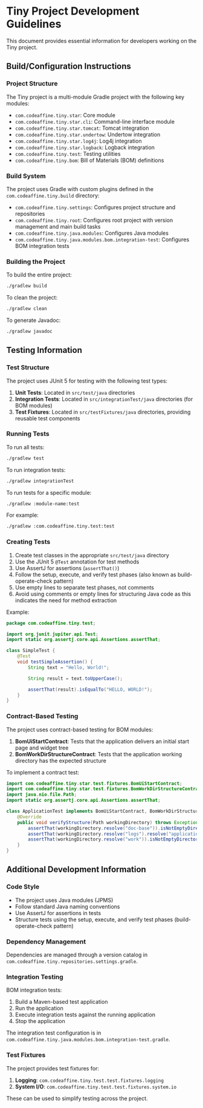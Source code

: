 # Tiny Project Development Guidelines

This document provides essential information for developers working on the Tiny project.

## Build/Configuration Instructions

### Project Structure

The Tiny project is a multi-module Gradle project with the following key modules:

- `com.codeaffine.tiny.star`: Core module
- `com.codeaffine.tiny.star.cli`: Command-line interface module
- `com.codeaffine.tiny.star.tomcat`: Tomcat integration
- `com.codeaffine.tiny.star.undertow`: Undertow integration
- `com.codeaffine.tiny.star.log4j`: Log4j integration
- `com.codeaffine.tiny.star.logback`: Logback integration
- `com.codeaffine.tiny.test`: Testing utilities
- `com.codeaffine.tiny.bom`: Bill of Materials (BOM) definitions

### Build System

The project uses Gradle with custom plugins defined in the `com.codeaffine.tiny.build` directory:

- `com.codeaffine.tiny.settings`: Configures project structure and repositories
- `com.codeaffine.tiny.root`: Configures root project with version management and main build tasks
- `com.codeaffine.tiny.java.modules`: Configures Java modules
- `com.codeaffine.tiny.java.modules.bom.integration-test`: Configures BOM integration tests

### Building the Project

To build the entire project:

```bash
./gradlew build
```

To clean the project:

```bash
./gradlew clean
```

To generate Javadoc:

```bash
./gradlew javadoc
```

## Testing Information

### Test Structure

The project uses JUnit 5 for testing with the following test types:

1. **Unit Tests**: Located in `src/test/java` directories
2. **Integration Tests**: Located in `src/integrationTest/java` directories (for BOM modules)
3. **Test Fixtures**: Located in `src/testFixtures/java` directories, providing reusable test components

### Running Tests

To run all tests:

```bash
./gradlew test
```

To run integration tests:

```bash
./gradlew integrationTest
```

To run tests for a specific module:

```bash
./gradlew :module-name:test
```

For example:

```bash
./gradlew :com.codeaffine.tiny.test:test
```

### Creating Tests

1. Create test classes in the appropriate `src/test/java` directory
2. Use the JUnit 5 `@Test` annotation for test methods
3. Use AssertJ for assertions (`assertThat()`)
4. Follow the setup, execute, and verify test phases (also known as build-operate-check pattern)
5. Use empty lines to separate test phases, not comments
6. Avoid using comments or empty lines for structuring Java code as this indicates the need for method extraction

Example:

```java
package com.codeaffine.tiny.test;

import org.junit.jupiter.api.Test;
import static org.assertj.core.api.Assertions.assertThat;

class SimpleTest {
    @Test
    void testSimpleAssertion() {
        String text = "Hello, World!";

        String result = text.toUpperCase();

        assertThat(result).isEqualTo("HELLO, WORLD!");
    }
}
```

### Contract-Based Testing

The project uses contract-based testing for BOM modules:

1. **BomUiStartContract**: Tests that the application delivers an initial start page and widget tree
2. **BomWorkDirStructureContract**: Tests that the application working directory has the expected structure

To implement a contract test:

```java
import com.codeaffine.tiny.star.test.fixtures.BomUiStartContract;
import com.codeaffine.tiny.star.test.fixtures.BomWorkDirStructureContract;
import java.nio.file.Path;
import static org.assertj.core.api.Assertions.assertThat;

class ApplicationTest implements BomUiStartContract, BomWorkDirStructureContract {
    @Override
    public void verifyStructure(Path workingDirectory) throws Exception {
        assertThat(workingDirectory.resolve("doc-base")).isNotEmptyDirectory();
        assertThat(workingDirectory.resolve("logs").resolve("application.log")).isRegularFile();
        assertThat(workingDirectory.resolve("work")).isNotEmptyDirectory();
    }
}
```

## Additional Development Information

### Code Style

- The project uses Java modules (JPMS)
- Follow standard Java naming conventions
- Use AssertJ for assertions in tests
- Structure tests using the setup, execute, and verify test phases (build-operate-check pattern)

### Dependency Management

Dependencies are managed through a version catalog in `com.codeaffine.tiny.repositories.settings.gradle`.

### Integration Testing

BOM integration tests:

1. Build a Maven-based test application
2. Run the application
3. Execute integration tests against the running application
4. Stop the application

The integration test configuration is in `com.codeaffine.tiny.java.modules.bom.integration-test.gradle`.

### Test Fixtures

The project provides test fixtures for:

1. **Logging**: `com.codeaffine.tiny.test.test.fixtures.logging`
2. **System I/O**: `com.codeaffine.tiny.test.test.fixtures.system.io`

These can be used to simplify testing across the project.

